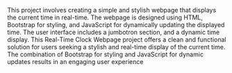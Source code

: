 This project involves creating a simple and stylish webpage that displays the current time in real-time. The webpage is designed using HTML, Bootstrap for styling, and JavaScript for dynamically updating the displayed time. The user interface includes a jumbotron section, and a dynamic time display.
This Real-Time Clock Webpage project offers a clean and functional solution for users seeking a stylish and real-time display of the current time. The combination of Bootstrap for styling and JavaScript for dynamic updates results in an engaging user experience 
